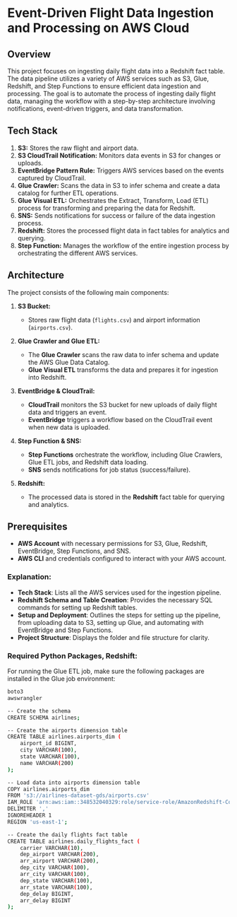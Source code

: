 # Event-Driven Flight Data Ingestion and Processing on AWS Cloud

## Overview

This project focuses on ingesting daily flight data into a Redshift fact table. The data pipeline utilizes a variety of AWS services such as S3, Glue, Redshift, and Step Functions to ensure efficient data ingestion and processing. The goal is to automate the process of ingesting daily flight data, managing the workflow with a step-by-step architecture involving notifications, event-driven triggers, and data transformation.

## Tech Stack

1. **S3:** Stores the raw flight and airport data.
2. **S3 CloudTrail Notification:** Monitors data events in S3 for changes or uploads.
3. **EventBridge Pattern Rule:** Triggers AWS services based on the events captured by CloudTrail.
4. **Glue Crawler:** Scans the data in S3 to infer schema and create a data catalog for further ETL operations.
5. **Glue Visual ETL:** Orchestrates the Extract, Transform, Load (ETL) process for transforming and preparing the data for Redshift.
6. **SNS:** Sends notifications for success or failure of the data ingestion process.
7. **Redshift:** Stores the processed flight data in fact tables for analytics and querying.
8. **Step Function:** Manages the workflow of the entire ingestion process by orchestrating the different AWS services.

## Architecture

The project consists of the following main components:

1. **S3 Bucket:**
    - Stores raw flight data (`flights.csv`) and airport information (`airports.csv`).
  
2. **Glue Crawler and Glue ETL:**
    - The **Glue Crawler** scans the raw data to infer schema and update the AWS Glue Data Catalog.
    - **Glue Visual ETL** transforms the data and prepares it for ingestion into Redshift.

3. **EventBridge & CloudTrail:**
    - **CloudTrail** monitors the S3 bucket for new uploads of daily flight data and triggers an event.
    - **EventBridge** triggers a workflow based on the CloudTrail event when new data is uploaded.

4. **Step Function & SNS:**
    - **Step Functions** orchestrate the workflow, including Glue Crawlers, Glue ETL jobs, and Redshift data loading.
    - **SNS** sends notifications for job status (success/failure).

5. **Redshift:**
    - The processed data is stored in the **Redshift** fact table for querying and analytics.

## Prerequisites

- **AWS Account** with necessary permissions for S3, Glue, Redshift, EventBridge, Step Functions, and SNS.
- **AWS CLI** and credentials configured to interact with your AWS account.

### Explanation:
- **Tech Stack**: Lists all the AWS services used for the ingestion pipeline.
- **Redshift Schema and Table Creation**: Provides the necessary SQL commands for setting up Redshift tables.
- **Setup and Deployment**: Outlines the steps for setting up the pipeline, from uploading data to S3, setting up Glue, and automating with EventBridge and Step Functions.
- **Project Structure**: Displays the folder and file structure for clarity.

### Required Python Packages, Redshift:
For running the Glue ETL job, make sure the following packages are installed in the Glue job environment:
```bash
boto3
awswrangler

-- Create the schema
CREATE SCHEMA airlines;

-- Create the airports dimension table
CREATE TABLE airlines.airports_dim (
    airport_id BIGINT,
    city VARCHAR(100),
    state VARCHAR(100),
    name VARCHAR(200)
);

-- Load data into airports dimension table
COPY airlines.airports_dim
FROM 's3://airlines-dataset-gds/airports.csv'
IAM_ROLE 'arn:aws:iam::348532040329:role/service-role/AmazonRedshift-CommandsAccessRole-20230820T081203'
DELIMITER ','
IGNOREHEADER 1
REGION 'us-east-1';

-- Create the daily flights fact table
CREATE TABLE airlines.daily_flights_fact (
    carrier VARCHAR(10),
    dep_airport VARCHAR(200),
    arr_airport VARCHAR(200),
    dep_city VARCHAR(100),
    arr_city VARCHAR(100),
    dep_state VARCHAR(100),
    arr_state VARCHAR(100),
    dep_delay BIGINT,
    arr_delay BIGINT
);

